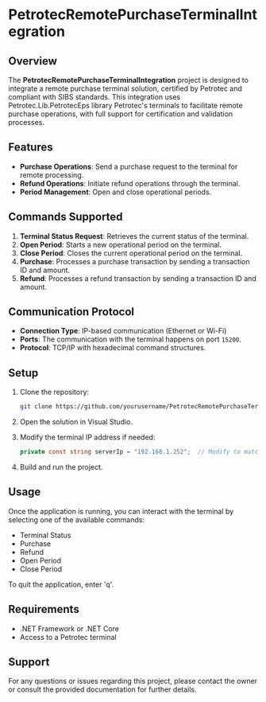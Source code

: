 # PetrotecRemotePurchaseTerminalIntegration

## Overview

The **PetrotecRemotePurchaseTerminalIntegration** project is designed to integrate a remote purchase terminal solution, certified by Petrotec and compliant with SIBS standards. This integration uses Petrotec.Lib.PetrotecEps library Petrotec's terminals to facilitate remote purchase operations, with full support for certification and validation processes.

## Features

- **Purchase Operations**: Send a purchase request to the terminal for remote processing.
- **Refund Operations**: Initiate refund operations through the terminal.
- **Period Management**: Open and close operational periods.
  
## Commands Supported

1. **Terminal Status Request**: Retrieves the current status of the terminal.
2. **Open Period**: Starts a new operational period on the terminal.
3. **Close Period**: Closes the current operational period on the terminal.
4. **Purchase**: Processes a purchase transaction by sending a transaction ID and amount.
5. **Refund**: Processes a refund transaction by sending a transaction ID and amount.

## Communication Protocol

- **Connection Type**: IP-based communication (Ethernet or Wi-Fi)
- **Ports**: The communication with the terminal happens on port `15200`.
- **Protocol**: TCP/IP with hexadecimal command structures.

## Setup

1. Clone the repository:
    ```bash
    git clone https://github.com/yourusername/PetrotecRemotePurchaseTerminalIntegration.git
    ```
   
2. Open the solution in Visual Studio.

3. Modify the terminal IP address if needed:
    ```csharp
    private const string serverIp = "192.168.1.252";  // Modify to match your terminal's IP address
    ```

4. Build and run the project.

## Usage

Once the application is running, you can interact with the terminal by selecting one of the available commands:

- Terminal Status
- Purchase
- Refund
- Open Period
- Close Period

To quit the application, enter 'q'.

## Requirements

- .NET Framework or .NET Core
- Access to a Petrotec terminal

## Support

For any questions or issues regarding this project, please contact the owner or consult the provided documentation for further details.

